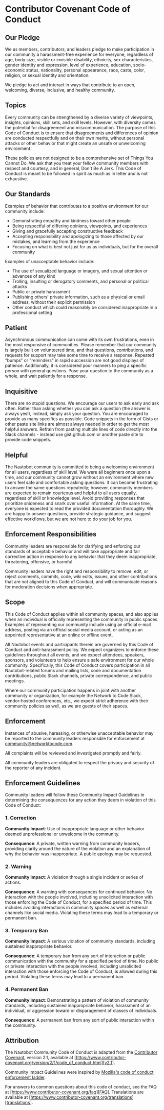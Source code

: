 # Contributor Covenant Code of Conduct

## Our Pledge

We as members, contributors, and leaders pledge to make participation in our
community a harassment-free experience for everyone, regardless of age, body
size, visible or invisible disability, ethnicity, sex characteristics, gender
identity and expression, level of experience, education, socio-economic status,
nationality, personal appearance, race, caste, color, religion, or sexual
identity and orientation.

We pledge to act and interact in ways that contribute to an open, welcoming,
diverse, inclusive, and healthy community.

## Topics

Every community can be strengthened by a diverse variety of viewpoints, insights,
opinions, skill sets, and skill levels. However, with diversity comes the potential for
disagreement and miscommunication. The purpose of this Code of Conduct is to ensure that
disagreements and differences of opinion are conducted respectfully and on their own
merits, without personal attacks or other behavior that might create an unsafe or
unwelcoming environment.

These policies are not designed to be a comprehensive set of Things You Cannot Do. We ask
that you treat your fellow community members with respect and courtesy, and in general,
Don't Be A Jerk. This Code of Conduct is meant to be followed in spirit as much as in
letter and is not exhaustive.

## Our Standards

Examples of behavior that contributes to a positive environment for our
community include:

* Demonstrating empathy and kindness toward other people
* Being respectful of differing opinions, viewpoints, and experiences
* Giving and gracefully accepting constructive feedback
* Accepting responsibility and apologizing to those affected by our mistakes,
  and learning from the experience
* Focusing on what is best not just for us as individuals, but for the overall
  community

Examples of unacceptable behavior include:

* The use of sexualized language or imagery, and sexual attention or advances of
  any kind
* Trolling, insulting or derogatory comments, and personal or political attacks
* Public or private harassment
* Publishing others' private information, such as a physical or email address,
  without their explicit permission
* Other conduct which could reasonably be considered inappropriate in a
  professional setting

## Patient

Asynchronous communication can come with its own frustrations, even in the most responsive
of communities. Please remember that our community is largely built on volunteered time,
and that questions, contributions, and requests for support may take some time to receive
a response. Repeated "bumps" or "reminders" in rapid succession are not good displays of
patience. Additionally, it is considered poor manners to ping a specific person with
general questions. Pose your question to the community as a whole, and wait patiently for
a response.

## Inquisitive

There are no stupid questions. We encourage our users to ask early and ask often.
Rather than asking whether you can ask a question (the answer is always yes!),
instead, simply ask your question. You are encouraged to provide as many specifics as
possible. Code snippets in the form of Gists or other paste site links are almost always
needed in order to get the most helpful answers. Refrain from pasting multiple lines of
code directly into the Slack channels - instead use gist.github.com or another paste site
to provide code snippets.

## Helpful

The Nautobot community is committed to being a welcoming environment for all users,
regardless of skill level. We were all beginners once upon a time, and our community
cannot grow without an environment where new users feel safe and comfortable asking questions.
It can become frustrating to answer the same questions repeatedly; however, community
members are expected to remain courteous and helpful to all users equally, regardless of
skill or knowledge level. Avoid providing responses that prioritize snideness and snark over
useful information. At the same time, everyone is expected to read the provided
documentation thoroughly. We are happy to answer questions, provide strategic guidance,
and suggest effective workflows, but we are not here to do your job for you.

## Enforcement Responsibilities

Community leaders are responsible for clarifying and enforcing our standards of
acceptable behavior and will take appropriate and fair corrective action in
response to any behavior that they deem inappropriate, threatening, offensive,
or harmful.

Community leaders have the right and responsibility to remove, edit, or reject
comments, commits, code, wiki edits, issues, and other contributions that are
not aligned to this Code of Conduct, and will communicate reasons for moderation
decisions when appropriate.

## Scope

This Code of Conduct applies within all community spaces, and also applies when
an individual is officially representing the community in public spaces.
Examples of representing our community include using an official e-mail address,
posting via an official social media account, or acting as an appointed
representative at an online or offline event.

All Nautobot events and participants therein are governed by this Code of Conduct and
anti-harassment policy. We expect organizers to enforce these guidelines throughout all events,
and we expect attendees, speakers, sponsors, and volunteers to help ensure a safe
environment for our whole community. Specifically, this Code of Conduct covers
participation in all Nautobot-related forums and mailing lists, code and documentation
contributions, public Slack channels, private correspondence, and public meetings.

Where our community participation happens in joint with another community or organization,
for example the Network to Code Slack, vendor-hosted conferences, etc., we expect strict
adherence with their community policies as well, as we are guests of their spaces.

## Enforcement

Instances of abusive, harassing, or otherwise unacceptable behavior may be
reported to the community leaders responsible for enforcement at
<community@networktocode.com>.

All complaints will be reviewed and investigated promptly and fairly.

All community leaders are obligated to respect the privacy and security of the
reporter of any incident.

## Enforcement Guidelines

Community leaders will follow these Community Impact Guidelines in determining
the consequences for any action they deem in violation of this Code of Conduct:

### 1. Correction

**Community Impact**: Use of inappropriate language or other behavior deemed
unprofessional or unwelcome in the community.

**Consequence**: A private, written warning from community leaders, providing
clarity around the nature of the violation and an explanation of why the
behavior was inappropriate. A public apology may be requested.

### 2. Warning

**Community Impact**: A violation through a single incident or series of
actions.

**Consequence**: A warning with consequences for continued behavior. No
interaction with the people involved, including unsolicited interaction with
those enforcing the Code of Conduct, for a specified period of time. This
includes avoiding interactions in community spaces as well as external channels
like social media. Violating these terms may lead to a temporary or permanent
ban.

### 3. Temporary Ban

**Community Impact**: A serious violation of community standards, including
sustained inappropriate behavior.

**Consequence**: A temporary ban from any sort of interaction or public
communication with the community for a specified period of time. No public or
private interaction with the people involved, including unsolicited interaction
with those enforcing the Code of Conduct, is allowed during this period.
Violating these terms may lead to a permanent ban.

### 4. Permanent Ban

**Community Impact**: Demonstrating a pattern of violation of community
standards, including sustained inappropriate behavior, harassment of an
individual, or aggression toward or disparagement of classes of individuals.

**Consequence**: A permanent ban from any sort of public interaction within the
community.

## Attribution

The Nautobot Community Code of Conduct is adapted from the [Contributor Covenant][homepage],
version 2.1, available at
[https://www.contributor-covenant.org/version/2/1/code_of_conduct.html][v2.1].

Community Impact Guidelines were inspired by
[Mozilla's code of conduct enforcement ladder][Mozilla CoC].

For answers to common questions about this code of conduct, see the FAQ at
[https://www.contributor-covenant.org/faq][FAQ]. Translations are available at
[https://www.contributor-covenant.org/translations][translations].

[homepage]: https://www.contributor-covenant.org
[v2.1]: https://www.contributor-covenant.org/version/2/1/code_of_conduct.html
[Mozilla CoC]: https://github.com/mozilla/diversity
[FAQ]: https://www.contributor-covenant.org/faq
[translations]: https://www.contributor-covenant.org/translations
